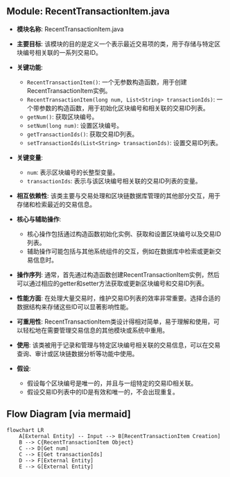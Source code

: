 ## Module: RecentTransactionItem.java
- **模块名称**: RecentTransactionItem.java

- **主要目标**: 该模块的目的是定义一个表示最近交易项的类，用于存储与特定区块编号相关联的一系列交易ID。

- **关键功能**:
  - `RecentTransactionItem()`: 一个无参数构造函数，用于创建RecentTransactionItem实例。
  - `RecentTransactionItem(long num, List<String> transactionIds)`: 一个带参数的构造函数，用于初始化区块编号和相关联的交易ID列表。
  - `getNum()`: 获取区块编号。
  - `setNum(long num)`: 设置区块编号。
  - `getTransactionIds()`: 获取交易ID列表。
  - `setTransactionIds(List<String> transactionIds)`: 设置交易ID列表。

- **关键变量**:
  - `num`: 表示区块编号的长整型变量。
  - `transactionIds`: 表示与该区块编号相关联的交易ID列表的变量。

- **相互依赖性**: 该类主要与交易处理和区块链数据库管理的其他部分交互，用于存储和检索最近的交易信息。

- **核心与辅助操作**: 
  - 核心操作包括通过构造函数初始化实例、获取和设置区块编号以及交易ID列表。
  - 辅助操作可能包括与其他系统组件的交互，例如在数据库中检索或更新交易信息时。

- **操作序列**: 通常，首先通过构造函数创建RecentTransactionItem实例，然后可以通过相应的getter和setter方法获取或更新区块编号和交易ID列表。

- **性能方面**: 在处理大量交易时，维护交易ID列表的效率非常重要。选择合适的数据结构来存储这些ID可以显著影响性能。

- **可重用性**: RecentTransactionItem类设计得相对简单，易于理解和使用，可以轻松地在需要管理交易信息的其他模块或系统中重用。

- **使用**: 该类被用于记录和管理与特定区块编号相关联的交易信息，可以在交易查询、审计或区块链数据分析等功能中使用。

- **假设**: 
  - 假设每个区块编号是唯一的，并且与一组特定的交易ID相关联。
  - 假设交易ID列表中的ID是有效和唯一的，不会出现重复。
## Flow Diagram [via mermaid]
```mermaid
flowchart LR
    A[External Entity] -- Input --> B[RecentTransactionItem Creation]
    B --> C{RecentTransactionItem Object}
    C --> D[Get num]
    C --> E[Get transactionIds]
    D --> F[External Entity]
    E --> G[External Entity]
```
